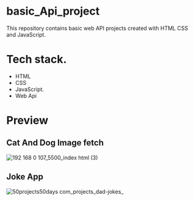 # basic_Api_project

This repository contains basic web API projects created with HTML CSS and JavaScript.

# Tech stack.
- HTML 
- CSS
- JavaScript.
- Web Api

# Preview
## Cat And Dog Image fetch

![192 168 0 107_5500_index html (3)](https://user-images.githubusercontent.com/95171638/177376522-c2f9ff39-cd10-4134-92f3-148b85c6bf78.png)

## Joke App
![50projects50days com_projects_dad-jokes_](https://user-images.githubusercontent.com/95171638/185619400-c884c0ad-676f-4cf5-9aed-e7283b9ea520.png)
